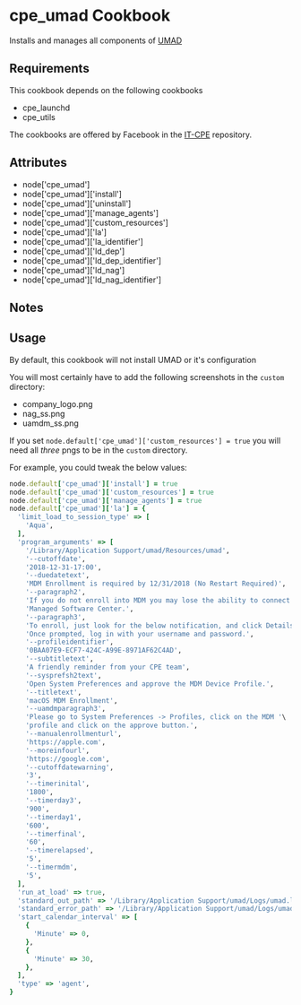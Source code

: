 cpe_umad Cookbook
========================
Installs and manages all components of [UMAD](https://github.com/erikng/umad)

Requirements
------------

This cookbook depends on the following cookbooks

* cpe_launchd
* cpe_utils

The cookbooks are offered by Facebook in the [IT-CPE](https://github.com/facebook/IT-CPE) repository.

Attributes
----------
* node['cpe_umad']
* node['cpe_umad']['install']
* node['cpe_umad']['uninstall']
* node['cpe_umad']['manage_agents']
* node['cpe_umad']['custom_resources']
* node['cpe_umad']['la']
* node['cpe_umad']['la_identifier']
* node['cpe_umad']['ld_dep']
* node['cpe_umad']['ld_dep_identifier']
* node['cpe_umad']['ld_nag']
* node['cpe_umad']['ld_nag_identifier']

Notes
-----

Usage
-----
By default, this cookbook will not install UMAD or it's configuration

You will most certainly have to add the following screenshots in the `custom` directory:
- company_logo.png
- nag_ss.png
- uamdm_ss.png

If you set `node.default['cpe_umad']['custom_resources'] = true` you will need all _three_ pngs to be in the `custom` directory.

For example, you could tweak the below values:

```ruby
node.default['cpe_umad']['install'] = true
node.default['cpe_umad']['custom_resources'] = true
node.default['cpe_umad']['manage_agents'] = true
node.default['cpe_umad']['la'] = {
  'limit_load_to_session_type' => [
    'Aqua',
  ],
  'program_arguments' => [
    '/Library/Application Support/umad/Resources/umad',
    '--cutoffdate',
    '2018-12-31-17:00',
    '--duedatetext',
    'MDM Enrollment is required by 12/31/2018 (No Restart Required)',
    '--paragraph2',
    'If you do not enroll into MDM you may lose the ability to connect to '\
    'Managed Software Center.',
    '--paragraph3',
    'To enroll, just look for the below notification, and click Details. '\
    'Once prompted, log in with your username and password.',
    '--profileidentifier',
    '0BAA07E9-ECF7-424C-A99E-8971AF62C4AD',
    '--subtitletext',
    'A friendly reminder from your CPE team',
    '--sysprefsh2text',
    'Open System Preferences and approve the MDM Device Profile.',
    '--titletext',
    'macOS MDM Enrollment',
    '--uamdmparagraph3',
    'Please go to System Preferences -> Profiles, click on the MDM '\
    'profile and click on the approve button.',
    '--manualenrollmenturl',
    'https://apple.com',
    '--moreinfourl',
    'https://google.com',
    '--cutoffdatewarning',
    '3',
    '--timerinital',
    '1800',
    '--timerday3',
    '900',
    '--timerday1',
    '600',
    '--timerfinal',
    '60',
    '--timerelapsed',
    '5',
    '--timermdm',
    '5',
  ],
  'run_at_load' => true,
  'standard_out_path' => '/Library/Application Support/umad/Logs/umad.log',
  'standard_error_path' => '/Library/Application Support/umad/Logs/umad.log',
  'start_calendar_interval' => [
    {
      'Minute' => 0,
    },
    {
      'Minute' => 30,
    },
  ],
  'type' => 'agent',
}
```
